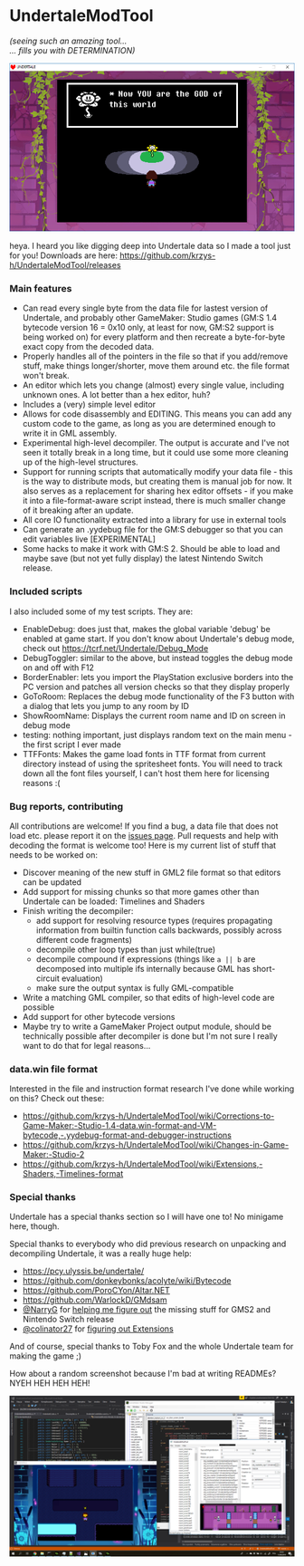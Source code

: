 # UndertaleModTool
*(seeing such an amazing tool...<br/>
... fills you with DETERMINATION)*

![flowey](flowey.png)

heya. I heard you like digging deep into Undertale data so I made a tool just for you! Downloads are here: https://github.com/krzys-h/UndertaleModTool/releases

### Main features
* Can read every single byte from the data file for lastest version of Undertale, and probably other GameMaker: Studio games (GM:S 1.4 bytecode version 16 = 0x10 only, at least for now, GM:S2 support is being worked on) for every platform and then recreate a byte-for-byte exact copy from the decoded data.
* Properly handles all of the pointers in the file so that if you add/remove stuff, make things longer/shorter, move them around etc. the file format won't break.
* An editor which lets you change (almost) every single value, including unknown ones. A lot better than a hex editor, huh?
* Includes a (very) simple level editor
* Allows for code disassembly and EDITING. This means you can add any custom code to the game, as long as you are determined enough to write it in GML assembly.
* Experimental high-level decompiler. The output is accurate and I've not seen it totally break in a long time, but it could use some more cleaning up of the high-level structures.
* Support for running scripts that automatically modify your data file - this is the way to distribute mods, but creating them is manual job for now. It also serves as a replacement for sharing hex editor offsets - if you make it into a file-format-aware script instead, there is much smaller change of it breaking after an update.
* All core IO functionality extracted into a library for use in external tools
* Can generate an .yydebug file for the GM:S debugger so that you can edit variables live [EXPERIMENTAL]
* Some hacks to make it work with GM:S 2. Should be able to load and maybe save (but not yet fully display) the latest Nintendo Switch release.

### Included scripts
I also included some of my test scripts. They are:
* EnableDebug: does just that, makes the global variable 'debug' be enabled at game start. If you don't know about Undertale's debug mode, check out https://tcrf.net/Undertale/Debug_Mode
* DebugToggler: similar to the above, but instead toggles the debug mode on and off with F12
* BorderEnabler: lets you import the PlayStation exclusive borders into the PC version and patches all version checks so that they display properly
* GoToRoom: Replaces the debug mode functionality of the F3 button with a dialog that lets you jump to any room by ID
* ShowRoomName: Displays the current room name and ID on screen in debug mode
* testing: nothing important, just displays random text on the main menu - the first script I ever made
* TTFFonts: Makes the game load fonts in TTF format from current directory instead of using the spritesheet fonts. You will need to track down all the font files yourself, I can't host them here for licensing reasons :(

### Bug reports, contributing
All contributions are welcome! If you find a bug, a data file that does not load etc. please report it on the [issues page](https://github.com/krzys-h/UndertaleModTool/issues). Pull requests and help with decoding the format is welcome too! Here is my current list of stuff that needs to be worked on:
* Discover meaning of the new stuff in GML2 file format so that editors can be updated
* Add support for missing chunks so that more games other than Undertale can be loaded: Timelines and Shaders
* Finish writing the decompiler:
  * add support for resolving resource types (requires propagating information from builtin function calls backwards, possibly across different code fragments)
  * decompile other loop types than just while(true)
  * decompile compound if expressions (things like `a || b` are decomposed into multiple ifs internally because GML has short-circuit evaluation)
  * make sure the output syntax is fully GML-compatible
* Write a matching GML compiler, so that edits of high-level code are possible
* Add support for other bytecode versions
* Maybe try to write a GameMaker Project output module, should be technically possible after decompiler is done but I'm not sure I really want to do that for legal reasons...

### data.win file format
Interested in the file and instruction format research I've done while working on this? Check out these:
* https://github.com/krzys-h/UndertaleModTool/wiki/Corrections-to-Game-Maker:-Studio-1.4-data.win-format-and-VM-bytecode,-.yydebug-format-and-debugger-instructions
* https://github.com/krzys-h/UndertaleModTool/wiki/Changes-in-Game-Maker:-Studio-2
* https://github.com/krzys-h/UndertaleModTool/wiki/Extensions,-Shaders,-Timelines-format

### Special thanks
Undertale has a special thanks section so I will have one to! No minigame here, though.

Special thanks to everybody who did previous research on unpacking and decompiling Undertale, it was a really huge help:
* https://pcy.ulyssis.be/undertale/
* https://github.com/donkeybonks/acolyte/wiki/Bytecode
* https://github.com/PoroCYon/Altar.NET
* https://github.com/WarlockD/GMdsam
* [@NarryG](https://github.com/NarryG) for [helping me figure out](https://github.com/krzys-h/UndertaleModTool/issues/3) the missing stuff for GMS2 and Nintendo Switch release
* [@colinator27](https://github.com/colinator27) for [figuring out Extensions](https://github.com/krzys-h/UndertaleModTool/issues/4)

And of course, special thanks to Toby Fox and the whole Undertale team for making the game ;)

How about a random screenshot because I'm bad at writing READMEs? NYEH HEH HEH HEH!

![screenshot](screenshot.png)
